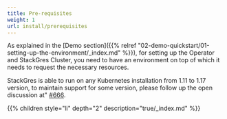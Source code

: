 ```yaml
---
title: Pre-requisites
weight: 1
url: install/prerequisites
---
```


As explained in the [Demo section]({{% relref "02-demo-quickstart/01-setting-up-the-environment/_index.md" %}}), for setting up the Operator and StackGres Cluster, you need to have an
environment on top of which it needs to request the necessary resources.

StackGres is able to run on any Kubernetes installation from 1.11 to 1.17 version, to maintain support for some version, please follow up the open discussion at" [#666](https://gitlab.com/ongresinc/stackgres/-/issues/666).

{{% children style="li" depth="2" description="true/_index.md" %}}
